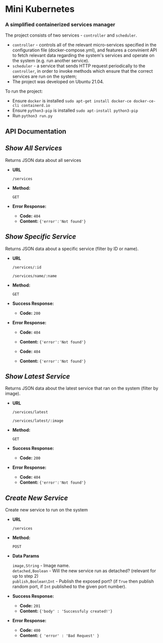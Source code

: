 # Mini Kubernetes
### A simplified containerized services manager
The project consists of two services - `controller` and `scheduler`.</br>
* `controller` - controls all of the relevant micro-services specified in the configuration file (docker-compose.yml), and features a convinient API to fetch relevant data regarding the system's services and operate on the system (e.g. run another service).
* `scheduler` - a service that sends HTTP request periodically to the `controller`, in order to invoke methods which ensure that the correct services are run on the system; 
* The project was developed on Ubuntu 21.04. </br>

To run the project: </br>
* Ensure `docker` is installed `sudo apt-get install docker-ce docker-ce-cli containerd.io`
* Ensure `python3-pip` is installed `sudo apt-install python3-pip` </br>
* Run `python3 run.py` </br>

## API Documentation
*Show All Services*
----
  Returns JSON data about all services 

* **URL**

  `/services`

* **Method:**

  `GET`

* **Error Response:**

  * **Code:** `404` <br />
  * **Content:** `{'error':'Not found'}`
    
*Show Specific Service*
----
  Returns JSON data about a specific service (filter by ID or name).

* **URL**

  `/services/:id`
  
  
  `/services/name/:name`

* **Method:**

  `GET`
  
* **Success Response:**

  * **Code:** `200` <br />
  
* **Error Response:**
  * **Code:** `404` <br />
  * **Content:** `{'error':'Not found'}`
    
  * **Code:** `404` <br />
  * **Content:** `{'error':'Not found'}`


*Show Latest Service*
-----    
  Returns JSON data about the latest service that ran on the system (filter by image).

* **URL**

  `/services/latest`
  
  
  `/services/latest/:image`

* **Method:**

  `GET`
  
* **Success Response:**

  * **Code:** `200` <br />
 
* **Error Response:**
  * **Code:** `404` <br />
  * **Content:** `{'error':'Not found'}`
    
 *Create New Service*
 ----
 
   Create new service to run on the system

* **URL**

  `/services`
  
* **Method:**

  `POST`
  
* **Data Params**

  `image,String` - Image name. </br>
  `detached,Boolean` - Will the new service run as detached? (relevant for up to step 2) </br>
  `publish,Boolean\Int` - Publish the exposed port? (if `True` then publish random port, if `Int` published to the given port number). </br>
  
* **Success Response:**

  * **Code:** `201` <br />
  * **Content:** `{'body' : 'Successfuly created!'}`
 
* **Error Response:**
  * **Code:** `400` <br />
  * **Content:** `{ 'error' : 'Bad Request' }`

